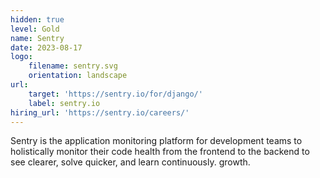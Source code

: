 ```yaml
---
hidden: true
level: Gold
name: Sentry
date: 2023-08-17
logo:
    filename: sentry.svg
    orientation: landscape
url:
    target: 'https://sentry.io/for/django/'
    label: sentry.io
hiring_url: 'https://sentry.io/careers/'
---
```

Sentry is the application monitoring platform for development teams to holistically monitor their code health from the frontend to the backend to see clearer, solve quicker, and learn continuously.
growth.



